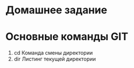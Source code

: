 # Домашнее задание
# Основные команды GIT

1. cd Команда смены директории 
2. dir Листинг текущей директории